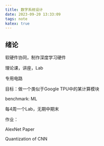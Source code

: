 ```yaml
---
title: 数字系统设计
date: 2023-09-20 13:33:09
tags: note
katex: true
---
```


## 绪论

软硬件协同，制作深度学习硬件

理论课，讲座，Lab

专用电路

目标：做一个类似于Google TPU中的某计算模块

benchmark: ML

每4周一个Lab，无期中期末

作业：

AlexNet Paper

Quantization of CNN